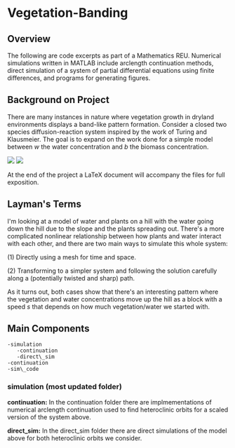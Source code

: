 # Vegetation-Banding

## Overview

The following are code excerpts as part of a Mathematics REU. Numerical simulations written in MATLAB include arclength continuation methods, direct simulation of a system of partial differential equations using finite differences, and programs for generating figures.

## Background on Project

There are many instances in nature where vegetation growth in dryland environments displays a band-like pattern formation. Consider a closed two species diffusion-reaction system inspired by the work of Turing and Klausmeier. The goal is to expand on the work done for a simple model between *w* the water concentration and *b* the biomass concentration. 

<img src="https://latex.codecogs.com/gif.latex?b_t=b_{xx}+wb^2-b"/>
<img src="https://latex.codecogs.com/gif.latex?w_t=cw_x-wb^2+b"/>

At the end of the project a LaTeX document will accompany the files for full exposition.

## Layman's Terms

I'm looking at a model of water and plants on a hill with the water going down the hill due to the slope and the plants spreading out. There's a more complicated nonlinear relationship between how plants and water interact with each other, and there are two main ways to simulate this whole system: 

(1)   Directly using a mesh for time and space.

(2)   Transforming to a simpler system and following the solution carefully along a (potentially twisted and sharp) path. 

As it turns out, both cases show that there's an interesting pattern where the vegetation and water concentrations move up the hill as a block with a speed *s* that depends on how much vegetation/water we started with.

## Main Components
```
-simulation
   -continuation
   -direct\_sim
-continuation
-sim\_code
```
### simulation (most updated folder)

**continuation:** In the continuation folder there are implmementations of numerical arclength continuation used to find heteroclinic orbits for a scaled version of the system above.  

**direct\_sim:** In the direct\_sim folder there are direct simulations of the model above for both heteroclinic orbits we consider.




